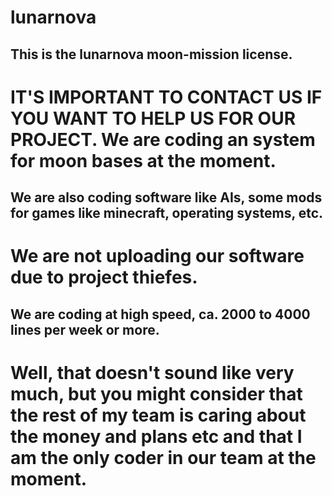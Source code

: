 # lunarnova
## This is the lunarnova moon-mission license.

# IT'S IMPORTANT TO CONTACT US IF YOU WANT TO HELP US FOR OUR PROJECT. We are coding an system for moon bases at the moment.


## We are also coding software like AIs, some mods for games like minecraft, operating systems, etc.

# We are not uploading our software due to project thiefes.


## We are coding at high speed, ca. 2000 to 4000 lines per week or more.

# Well, that doesn't sound like very much, but you might consider that the rest of my team is caring about the money and plans etc and that I am the only coder in our team at the moment.
